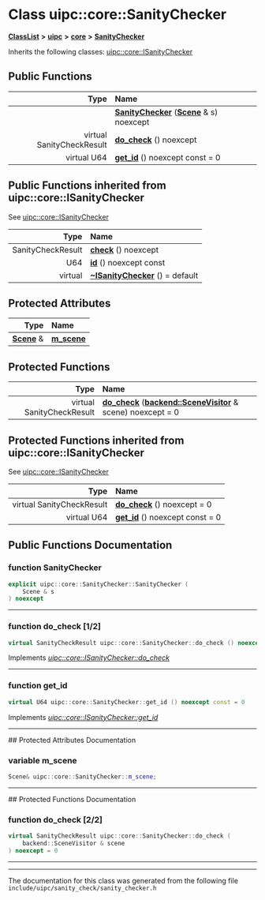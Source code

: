 

# Class uipc::core::SanityChecker



[**ClassList**](annotated.md) **>** [**uipc**](namespaceuipc.md) **>** [**core**](namespaceuipc_1_1core.md) **>** [**SanityChecker**](classuipc_1_1core_1_1_sanity_checker.md)








Inherits the following classes: [uipc::core::ISanityChecker](classuipc_1_1core_1_1_i_sanity_checker.md)






















































## Public Functions

| Type | Name |
| ---: | :--- |
|   | [**SanityChecker**](#function-sanitychecker) ([**Scene**](classuipc_1_1core_1_1_scene.md) & s) noexcept<br> |
| virtual SanityCheckResult | [**do\_check**](#function-do_check-12) () noexcept<br> |
| virtual U64 | [**get\_id**](#function-get_id) () noexcept const = 0<br> |


## Public Functions inherited from uipc::core::ISanityChecker

See [uipc::core::ISanityChecker](classuipc_1_1core_1_1_i_sanity_checker.md)

| Type | Name |
| ---: | :--- |
|  SanityCheckResult | [**check**](classuipc_1_1core_1_1_i_sanity_checker.md#function-check) () noexcept<br> |
|  U64 | [**id**](classuipc_1_1core_1_1_i_sanity_checker.md#function-id) () noexcept const<br> |
| virtual  | [**~ISanityChecker**](classuipc_1_1core_1_1_i_sanity_checker.md#function-isanitychecker) () = default<br> |














## Protected Attributes

| Type | Name |
| ---: | :--- |
|  [**Scene**](classuipc_1_1core_1_1_scene.md) & | [**m\_scene**](#variable-m_scene)  <br> |
































## Protected Functions

| Type | Name |
| ---: | :--- |
| virtual SanityCheckResult | [**do\_check**](#function-do_check-22) ([**backend::SceneVisitor**](classuipc_1_1backend_1_1_scene_visitor.md) & scene) noexcept = 0<br> |


## Protected Functions inherited from uipc::core::ISanityChecker

See [uipc::core::ISanityChecker](classuipc_1_1core_1_1_i_sanity_checker.md)

| Type | Name |
| ---: | :--- |
| virtual SanityCheckResult | [**do\_check**](classuipc_1_1core_1_1_i_sanity_checker.md#function-do_check) () noexcept = 0<br> |
| virtual U64 | [**get\_id**](classuipc_1_1core_1_1_i_sanity_checker.md#function-get_id) () noexcept const = 0<br> |






## Public Functions Documentation




### function SanityChecker 

```C++
explicit uipc::core::SanityChecker::SanityChecker (
    Scene & s
) noexcept
```




<hr>



### function do\_check [1/2]

```C++
virtual SanityCheckResult uipc::core::SanityChecker::do_check () noexcept
```



Implements [*uipc::core::ISanityChecker::do\_check*](classuipc_1_1core_1_1_i_sanity_checker.md#function-do_check)


<hr>



### function get\_id 

```C++
virtual U64 uipc::core::SanityChecker::get_id () noexcept const = 0
```



Implements [*uipc::core::ISanityChecker::get\_id*](classuipc_1_1core_1_1_i_sanity_checker.md#function-get_id)


<hr>
## Protected Attributes Documentation




### variable m\_scene 

```C++
Scene& uipc::core::SanityChecker::m_scene;
```




<hr>
## Protected Functions Documentation




### function do\_check [2/2]

```C++
virtual SanityCheckResult uipc::core::SanityChecker::do_check (
    backend::SceneVisitor & scene
) noexcept = 0
```




<hr>

------------------------------
The documentation for this class was generated from the following file `include/uipc/sanity_check/sanity_checker.h`

